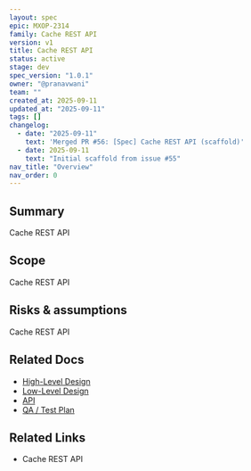 ```yaml
---
layout: spec
epic: MXOP-2314
family: Cache REST API
version: v1
title: Cache REST API
status: active
stage: dev
spec_version: "1.0.1"
owner: "@pranavwani"
team: ""
created_at: 2025-09-11
updated_at: "2025-09-11"
tags: []
changelog:
  - date: "2025-09-11"
    text: 'Merged PR #56: [Spec] Cache REST API (scaffold)'
  - date: 2025-09-11
    text: "Initial scaffold from issue #55"
nav_title: "Overview"
nav_order: 0
---
```

## Summary
Cache REST API

## Scope
Cache REST API

## Risks & assumptions
Cache REST API

## Related Docs
- [High-Level Design](./hld.md)
- [Low-Level Design](./lld.md)
- [API](./api.md)
- [QA / Test Plan](./qa-test.md)

## Related Links
- Cache REST API
